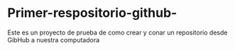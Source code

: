 # Primer-respositorio-github-
Este es un proyecto de prueba de como crear y conar un repositorio desde GibHub a nuestra computadora
